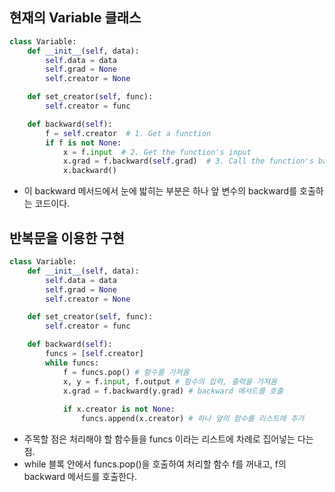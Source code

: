 ## 현재의 Variable 클래스
```python
class Variable:
    def __init__(self, data):
        self.data = data
        self.grad = None
        self.creator = None

    def set_creator(self, func):
        self.creator = func

    def backward(self):
        f = self.creator  # 1. Get a function
        if f is not None:
            x = f.input  # 2. Get the function's input
            x.grad = f.backward(self.grad)  # 3. Call the function's backward
            x.backward()
```

- 이 backward 메서드에서 눈에 밟히는 부분은 하나 앞 변수의 backward를 호출하는 코드이다.

## 반복문을 이용한 구현
```python
class Variable:
    def __init__(self, data):
        self.data = data
        self.grad = None
        self.creator = None

    def set_creator(self, func):
        self.creator = func

    def backward(self):
        funcs = [self.creator]
        while funcs:
	        f = funcs.pop() # 함수를 가져옴
	        x, y = f.input, f.output # 함수의 입력, 출력을 가져옴
	        x.grad = f.backward(y.grad) # backward 메서드를 호출
	        
		    if x.creator is not None:
			    funcs.append(x.creator) # 하나 앞의 함수를 리스트에 추가
```

- 주목할 점은 처리해야 할 함수들을 funcs 이라는 리스트에 차례로 집어넣는 다는 점.
- while 블록 안에서 funcs.pop()을 호출하여 처리할 함수 f를 꺼내고, f의 backward 메서드를 호출한다. 